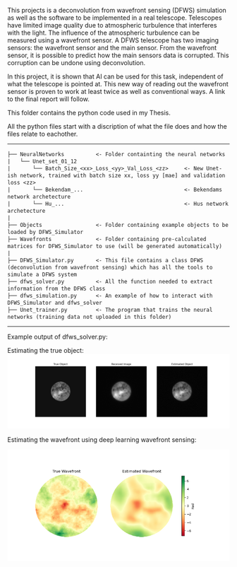 This projects is a deconvolution from wavefront sensing (DFWS) simulation as well as the software to be implemented in a real telescope.
Telescopes have limited image quality due to atmospheric turbulence that interferes with the light. The influence of the atmospheric turbulence can be 
measured using a wavefront sensor. A DFWS telescope has two imaging sensors: the wavefront sensor and the main sensor. From the wavefront sensor, it is
possible to predict how the main sensors data is corrupted. This corruption can be undone using deconvolution.

In this project, it is shown that AI can be used for this task, independent of what the telescope is pointed at. This new way of reading out the wavefront sensor
is proven to work at least twice as well as conventional ways. A link to the final report will follow.

This folder contains the python code used in my Thesis.

All the python files start with a discription of what the file does and how the files relate to eachother.

------------

    ├── NeuralNetworks	        <- Folder containting the neural networks
    |   └── Unet_set_01_12
    |       └── Batch_Size_<xx>_Loss_<yy>_Val_Loss_<zz>	    <- New Unet-ish network, trained with batch size xx, loss yy [mae] and validation loss <zz>
    |       └── Bekendam_...                                <- Bekendams network archetecture
    |       └── Hu_...                                      <- Hus network archetecture
    |
    ├── Objects                 <- Folder containing example objects to be loaded by DFWS_Simulator
    ├── Wavefronts              <- Folder containing pre-calculated matrices for DFWS_Simulator to use (will be generated automatically)
    |
    ├── DFWS_Simulator.py       <- This file contains a class DFWS (deconvolution from wavefront sensing) which has all the tools to simulate a DFWS system
    ├── dfws_solver.py          <- All the function needed to extract information from the DFWS class
    ├── dfws_simulation.py      <- An example of how to interact with DFWS_Simulator and dfws_solver
    ├── Unet_trainer.py         <- The program that trains the neural networks (training data not uploaded in this folder)
    
--------

Example output of dfws_solver.py:

Estimating the true object:
![alt text](https://github.com/Basdbruijne/MscThesis/blob/master/Reconstruction.png?raw=true)

Estimating the wavefront using deep learning wavefront sensing:

![alt text](https://github.com/Basdbruijne/MscThesis/blob/master/Wavefront.png?raw=true)
 
